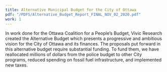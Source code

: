 ```yaml
---
title: Alternative Municipal Budget for the City of Ottawa
pdf: "/PDFS/Alternative_Budget_Report_FINAL_NOV_02_2020.pdf"
work: 1
---
```

In work done for the Ottawa Coalition for a People’s Budget, Vivic Research created the
Alternative Budget which presents a progressive and ambitious vision for the City of Ottawa and
its
finances. The proposals put forward in this alternative budget require substantial funding. To
fund
them, we have reallocated millions of dollars from the police budget to other City programs,
reduced
spending on fossil fuel infrastructure, and implemented new taxes.

